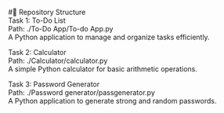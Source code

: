 #📁 Repository Structure<br>
Task 1: To-Do List<br>
Path: ./To-Do App/To-do App.py<br>
A Python application to manage and organize tasks efficiently.<br>


Task 2: Calculator<br>
Path: ./Calculator/calculator.py<br>
A simple Python calculator for basic arithmetic operations.<br>

Task 3: Password Generator<br>
Path: ./Password generator/passgenerator.py<br>
A Python application to generate strong and random passwords.<br>
